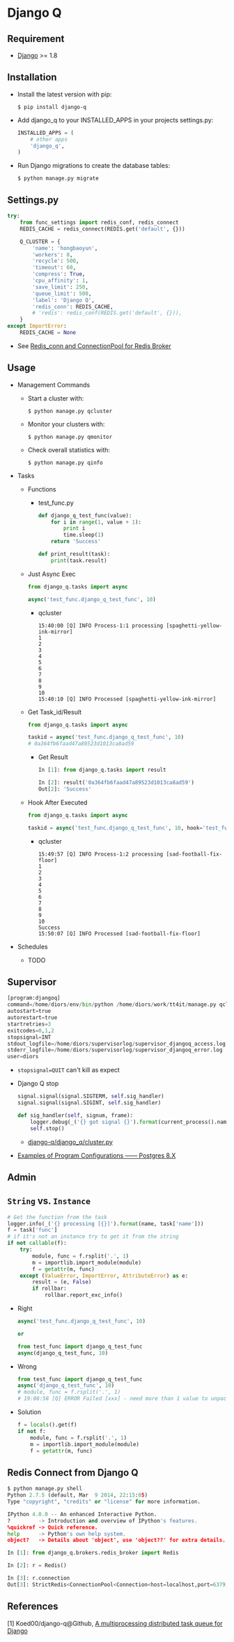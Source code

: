 # Django Q

## Requirement

- [Django](https://www.djangoproject.com/) >= 1.8

## Installation

- Install the latest version with pip:

  ```shell
  $ pip install django-q
  ```

- Add django_q to your INSTALLED_APPS in your projects settings.py:

  ```python
  INSTALLED_APPS = (
      # other apps
      'django_q',
  )
  ```

- Run Django migrations to create the database tables:

  ```shell
  $ python manage.py migrate
  ```

## Settings.py

```python
try:
    from func_settings import redis_conf, redis_connect
    REDIS_CACHE = redis_connect(REDIS.get('default', {}))

    Q_CLUSTER = {
        'name': 'hongbaoyun',
        'workers': 8,
        'recycle': 500,
        'timeout': 60,
        'compress': True,
        'cpu_affinity': 1,
        'save_limit': 250,
        'queue_limit': 500,
        'label': 'Django Q',
        'redis_conn': REDIS_CACHE,
        # 'redis': redis_conf(REDIS.get('default', {})),
    }
except ImportError:
    REDIS_CACHE = None
```

* See [Redis_conn and ConnectionPool for Redis Broker](https://github.com/Koed00/django-q/pull/185)

## Usage

* Management Commands
  * Start a cluster with:
    ```
    $ python manage.py qcluster
    ```
  * Monitor your clusters with:
    ```
    $ python manage.py qmonitor
    ```
  * Check overall statistics with:
    ```
    $ python manage.py qinfo
    ```

* Tasks
  * Functions

    * test_func.py

      ```python
      def django_q_test_func(value):
          for i in range(1, value + 1):
              print i
              time.sleep(1)
          return 'Success'

      def print_result(task):
          print(task.result)
      ```

  * Just Async Exec

    ```python
    from django_q.tasks import async

    async('test_func.django_q_test_func', 10)
    ```

    * qcluster

      ```
      15:40:00 [Q] INFO Process-1:1 processing [spaghetti-yellow-ink-mirror]
      1
      2
      3
      4
      5
      6
      7
      8
      9
      10
      15:40:10 [Q] INFO Processed [spaghetti-yellow-ink-mirror]
      ```

  * Get Task_id/Result

    ```python
    from django_q.tasks import async

    taskid = async('test_func.django_q_test_func', 10)
    # 0a364fb6faad47a89523d1013ca8ad59
    ```

    * Get Result

      ```python
      In [1]: from django_q.tasks import result

      In [2]: result('0a364fb6faad47a89523d1013ca8ad59')
      Out[2]: 'Success'
      ```

  * Hook After Executed

    ```python
    from django_q.tasks import async

    taskid = async('test_func.django_q_test_func', 10, hook='test_func.print_result')
    ```

    * qcluster

      ```
      15:49:57 [Q] INFO Process-1:2 processing [sad-football-fix-floor]
      1
      2
      3
      4
      5
      6
      7
      8
      9
      10
      Success
      15:50:07 [Q] INFO Processed [sad-football-fix-floor]
      ```

* Schedules
  * TODO

## Supervisor

```python
[program:djangoq]
command=/home/diors/env/bin/python /home/diors/work/tt4it/manage.py qcluster
autostart=true
autorestart=true
startretries=3
exitcodes=0,1,2
stopsignal=INT
stdout_logfile=/home/diors/supervisorlog/supervisor_djangoq_access.log
stderr_logfile=/home/diors/supervisorlog/supervisor_djangoq_error.log
user=diors
```

* ``stopsignal=QUIT`` can't kill as expect

* Django Q stop

  ```python
  signal.signal(signal.SIGTERM, self.sig_handler)
  signal.signal(signal.SIGINT, self.sig_handler)

  def sig_handler(self, signum, frame):
      logger.debug(_('{} got signal {}').format(current_process().name, Conf.SIGNAL_NAMES.get(signum, 'UNKNOWN')))
      self.stop()
  ```

  * [django-q/django_q/cluster.py](https://github.com/Brightcells/django-q/blob/master/django_q/cluster.py#L48)

* [Examples of Program Configurations —— Postgres 8.X](http://supervisord.org/subprocess.html#postgres-8-x)

## Admin

## ``String`` vs. ``Instance``

```python
# Get the function from the task
logger.info(_('{} processing [{}]').format(name, task['name']))
f = task['func']
# if it's not an instance try to get it from the string
if not callable(f):
    try:
        module, func = f.rsplit('.', 1)
        m = importlib.import_module(module)
        f = getattr(m, func)
    except (ValueError, ImportError, AttributeError) as e:
        result = (e, False)
        if rollbar:
            rollbar.report_exc_info()
```

* Right

  ```python
  async('test_func.django_q_test_func', 10)

  or

  from test_func import django_q_test_func
  async(django_q_test_func, 10)
  ```

* Wrong

  ```python
  from test_func import django_q_test_func
  async('django_q_test_func', 10)
  # module, func = f.rsplit('.', 1)
  # 19:08:58 [Q] ERROR Failed [xxx] - need more than 1 value to unpack
  ```

* Solution

  ```python
  f = locals().get(f)
  if not f:
      module, func = f.rsplit('.', 1)
      m = importlib.import_module(module)
      f = getattr(m, func)
  ```

## Redis Connect from Django Q

```python
$ python manage.py shell
Python 2.7.5 (default, Mar  9 2014, 22:15:05)
Type "copyright", "credits" or "license" for more information.

IPython 4.0.0 -- An enhanced Interactive Python.
?         -> Introduction and overview of IPython's features.
%quickref -> Quick reference.
help      -> Python's own help system.
object?   -> Details about 'object', use 'object??' for extra details.

In [1]: from django_q.brokers.redis_broker import Redis

In [2]: r = Redis()

In [3]: r.connection
Out[3]: StrictRedis<ConnectionPool<Connection<host=localhost,port=6379,db=1>>>
```

## References

[1] Koed00/django-q@Github, [A multiprocessing distributed task queue for Django](https://github.com/Koed00/django-q)